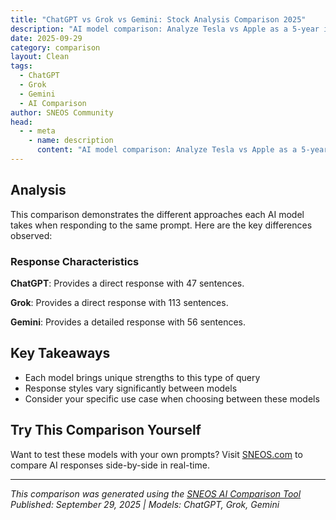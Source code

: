 ```yaml
---
title: "ChatGPT vs Grok vs Gemini: Stock Analysis Comparison 2025"
description: "AI model comparison: Analyze Tesla vs Apple as a 5-year investment. Which stock wins and why?..."
date: 2025-09-29
category: comparison
layout: Clean
tags:
  - ChatGPT
  - Grok
  - Gemini
  - AI Comparison
author: SNEOS Community
head:
  - - meta
    - name: description
      content: "AI model comparison: Analyze Tesla vs Apple as a 5-year investment. Which stock wins and why?..."
---
```


<ChatComparison
  title="ChatGPT vs Grok vs Gemini: Stock Analysis Comparison 2025"
  prompt="Analyze Tesla vs Apple as a 5-year investment. Which stock wins and why?"
  :responses='{
    "ChatGPT": "Analyzing Tesla (TSLA) vs. Apple (AAPL) as a 5-year investment requires considering several factors including historical performance, business models, growth prospects, risks, valuation, and market conditions. Here\u2019s a detailed comparison to help determine which might be the better choice:\n\n### 1. **Business Overview**\n- **Tesla**: Primarily an electric vehicle (EV) manufacturer, also involved in energy storage, solar products, and autonomous driving technology. Considered a high-growth, innovative company disrupting the automotive and energy industries.\n- **Apple**: A diversified technology giant with strong product lines including iPhones, iPads, Macs, services (App Store, Apple Music, iCloud), wearables, and software ecosystems. Known for steady cash flows and a loyal customer base.\n\n### 2. **Historical Performance (Past 5 Years)**\n- Tesla\u2019s stock price has shown tremendous growth over the last 5 years, driven by rapid expansion in vehicle production, new product launches, and investor enthusiasm for EVs and green energy.\n- Apple has also grown significantly but at a more steady, less volatile rate, supported by consistent revenue from hardware and accelerated growth in services.\n\n### 3. **Growth Potential**\n- **Tesla**:  \n   - Expansion into new markets (e.g., China, Europe).  \n   - Growth in battery technology and energy solutions.  \n   - Potential in autonomous driving and AI.  \n   - Still relatively early in automotive industry penetration.\n- **Apple**:  \n   - Continued growth in services segment with higher margins.  \n   - Expansion in wearables, AR/VR, possibly automotive (rumored Apple Car).  \n   - Large and loyal user base provides recurring revenue.  \n   - Mature business but still innovating.\n\n### 4. **Financial Health and Valuation**\n- **Tesla**:  \n   - High price-to-earnings (P/E) ratio compared to traditional automakers, reflecting growth expectations.  \n   - Improving profitability but still more volatile earnings.  \n   - Heavy reinvestment into manufacturing and technology.\n- **Apple**:  \n   - Strong balance sheet with massive cash reserves.  \n   - Healthy earnings, strong free cash flow.  \n   - More reasonable valuation metrics relative to growth.\n\n### 5. **Risks**\n- **Tesla**:  \n   - Intense competition in EV market (Volkswagen, Ford, new entrants).  \n   - Execution risks in production scaling and new technologies.  \n   - Regulatory risks and macroeconomic sensitivity.  \n   - Higher volatility and dependence on Elon Musk\u2019s leadership.\n- **Apple**:  \n   - Market saturation in smartphones.  \n   - Regulatory scrutiny on App Store and services.  \n   - Supply chain issues could impact hardware production.  \n   - Slower growth but more stability.\n\n### 6. **Market Trends**\n- EVs and green tech are expected to grow significantly, benefiting Tesla.\n- Tech ecosystems and digital services continue to grow, favoring Apple\u2019s model.\n\n---\n\n### Summary and Verdict for a 5-Year Investment\n\n| Factor            | Tesla                                     | Apple                                   |\n|-------------------|-------------------------------------------|----------------------------------------|\n| Growth Potential  | Very High (EV market growth, new tech)    | Moderate to High (services, wearables) |\n| Stability        | Low to Medium (volatile, execution risks) | High (steady cash flow, diversified)   |\n| Valuation        | Expensive but growth justified             | Expensive but more value-oriented       |\n| Risk             | Higher (competition, execution)             | Lower (mature, regulated)                |\n| Market Position  | Leader in EVs, early in energy tech         | Leader in consumer tech and services    |\n\n**Which stock wins?**\n\n- **If you have a higher risk tolerance and seek aggressive growth**, **Tesla** may outperform over the next 5 years due to its dominant position in a rapidly growing EV market and potential breakthroughs in energy and AI.\n- **If you prefer a balance of growth and stability with strong dividends and a mature business**, **Apple** is the safer choice, offering steady growth, cash flow, and less volatility.\n\n**Investment Approach:**\n\n- A diversified portfolio might include both to capture growth in EV/clean energy (Tesla) and stable tech innovation/services (Apple).\n- Timing and valuation matter: Tesla is more volatile and susceptible to market swings; Apple tends to be more resilient.\n\n---\n\n### Final Note\n\nPast performance is no guarantee of future results. Consider your personal risk tolerance, investment horizon, and conduct further research or consult a financial advisor before investing.",
    "Grok": "Comparing Tesla (TSLA) and Apple (AAPL) as 5-year investments requires analyzing several key factors: financial performance, growth potential, industry trends, risks, valuation, and macroeconomic conditions. Below is a detailed analysis based on data up to early 2023, along with forward-looking assumptions. Note that stock performance is inherently unpredictable, and past results do not guarantee future outcomes. This analysis provides a framework for decision-making, but investors should conduct their own research and consider personal risk tolerance.\n\n---\n\n### 1. Financial Performance (Historical Context)\n#### Tesla (TSLA)\n- **Revenue Growth**: Tesla has shown explosive revenue growth over the past decade, driven by its leadership in electric vehicles (EVs) and energy storage solutions. In 2022, Tesla reported $81.5 billion in revenue, up 51% year-over-year, fueled by increased production and deliveries (1.31 million vehicles delivered in 2022).\n- **Profitability**: Tesla achieved a net income of $12.6 billion in 2022, with a net profit margin of ~15.4%, a significant improvement from earlier years of losses. This reflects operational efficiencies and higher vehicle margins.\n- **Balance Sheet**: Tesla has a strong balance sheet with $22.2 billion in cash and equivalents as of Q4 2022, and relatively low debt after paying down significant portions in recent years.\n\n#### Apple (AAPL)\n- **Revenue Growth**: Apple has delivered consistent, though slower, revenue growth compared to Tesla. In fiscal 2022, Apple reported $394.3 billion in revenue, up 7.8% year-over-year, driven by iPhone sales, wearables, and services (e.g., App Store, Apple Music).\n- **Profitability**: Apple\u2019s profitability is exceptional, with a net income of $99.8 billion in 2022 and a net profit margin of ~25.3%. Its ability to maintain high margins on premium products and services is unparalleled.\n- **Balance Sheet**: Apple holds a massive cash reserve of $166.5 billion (including marketable securities) as of Q3 2023, though it also carries $109 billion in debt. Its free cash flow generation is among the best in the world.\n\n**Winner (Financials)**: Apple. While Tesla\u2019s growth rate is higher, Apple\u2019s profitability, cash flow generation, and financial stability are superior. Tesla\u2019s high growth comes with more volatility.\n\n---\n\n### 2. Growth Potential (Next 5 Years)\n#### Tesla\n- **Industry Trends**: The EV market is expected to grow significantly, with global EV sales projected to reach 40% of total vehicle sales by 2030 (per BloombergNEF). Tesla is well-positioned as the market leader in EVs, with plans to scale production to 2 million vehicles annually by 2025.\n- **Innovation**: Tesla\u2019s focus on autonomous driving (Full Self-Driving software), energy storage (Powerwall, Megapack), and new vehicle models (e.g., Cybertruck, Semi) could drive future growth. However, these initiatives carry execution risks.\n- **Geographic Expansion**: New Gigafactories in Texas, Germany, and potential expansions in India or other markets could boost production capacity and sales.\n- **Challenges**: Increasing competition from legacy automakers (Ford, GM) and EV startups (Rivian, Lucid), as well as potential margin compression due to price cuts (seen in 2023).\n\n#### Apple\n- **Industry Trends**: The smartphone market is mature, but Apple maintains dominance with a ~50% market share in the U.S. and strong loyalty. Growth in wearables (Apple Watch, AirPods) and services (subscription-based revenue) is expected to outpace hardware over the next 5 years.\n- **Innovation**: Apple is rumored to be working on augmented reality (AR)/virtual reality (VR) headsets, health-focused wearables, and potentially an Apple Car (though timelines are uncertain). These could open new revenue streams.\n- **Geographic Expansion**: Apple continues to grow in emerging markets like India and China, where iPhone adoption is increasing.\n- **Challenges**: Saturation in core markets, geopolitical risks (e.g., U.S.-China tensions impacting supply chains), and regulatory scrutiny over App Store practices.\n\n**Winner (Growth)**: Tesla. Tesla operates in a high-growth industry with more untapped potential, while Apple\u2019s growth is steadier but constrained by market maturity in its core segments. However, Tesla\u2019s growth is riskier due to competition and macroeconomic sensitivity.\n\n---\n\n### 3. Valuation Metrics\n#### Tesla\n- **Price-to-Earnings (P/E) Ratio**: As of early 2023, Tesla\u2019s forward P/E is ~50, reflecting high growth expectations. This is down from peaks above 100 but still expensive compared to the broader market (S\u0026P 500 average ~20).\n- **Price-to-Sales (P/S) Ratio**: Tesla\u2019s P/S ratio is ~7, again signaling a premium valuation based on future revenue growth.\n- **Market Cap**: ~$800 billion (as of early 2023), making it one of the most valuable automakers despite producing far fewer vehicles than competitors.\n\n#### Apple\n- **Price-to-Earnings (P/E) Ratio**: Apple\u2019s forward P/E is ~27, more reasonable than Tesla\u2019s but still above the market average, reflecting its stable earnings and lower growth rate.\n- **Price-to-Sales (P/S) Ratio**: Apple\u2019s P/S ratio is ~7, similar to Tesla, but justified by higher profitability.\n- **Market Cap**: ~$2.8 trillion (as of early 2023), making it the world\u2019s most valuable company.\n\n**Winner (Valuation)**: Apple. Tesla\u2019s valuation remains stretched, with a higher P/E despite lower profitability. Apple\u2019s valuation is more aligned with its financial fundamentals, though neither stock is \u201Ccheap.\u201D\n\n---\n\n### 4. Risks\n#### Tesla\n- **Execution Risk**: Scaling production, delivering on autonomous driving promises, and maintaining margins amid price cuts and competition are significant challenges.\n- **Macro Sensitivity**: Tesla\u2019s stock is highly sensitive to interest rates, economic slowdowns, and consumer spending (EVs are expensive purchases).\n- **Leadership Risk**: Elon Musk\u2019s involvement in multiple ventures (Twitter, SpaceX) and controversial decisions could impact investor confidence.\n\n#### Apple\n- **Geopolitical Risk**: Apple\u2019s reliance on China for manufacturing and sales exposes it to U.S.-China trade tensions and potential supply chain disruptions.\n- **Regulatory Risk**: Antitrust scrutiny over App Store policies and data privacy laws could lead to fines or business model changes.\n- **Innovation Risk**: Failure to deliver on new product categories (e.g., AR/VR) could dampen growth.\n\n**Winner (Risk)**: Apple. Tesla faces higher operational and macro risks due to its growth-focused strategy and smaller scale. Apple\u2019s diversified revenue streams and financial strength provide a buffer.\n\n---\n\n### 5. Macro Environment and Dividends\n- **Interest Rates**: Rising rates (as seen in 2022-2023) hurt high-growth stocks like Tesla more than stable giants like Apple, as future earnings are discounted more heavily.\n- **Economic Cycles**: A recession could disproportionately impact Tesla, as consumers may delay big-ticket purchases like EVs. Apple\u2019s premium brand and sticky ecosystem (iPhone upgrades, subscriptions) make it more resilient.\n- **Dividends**: Apple pays a dividend (0.6% yield as of 2023) and regularly buys back shares, returning value to shareholders. Tesla does not pay dividends, focusing on reinvestment.\n\n**Winner (Macro/Dividends)**: Apple. It offers better downside protection in a tough economy and provides shareholder returns via dividends and buybacks.\n\n---\n\n### 6. Historical Stock Performance (Past 5 Years)\n- **Tesla**: From October 2018 to October 2023, Tesla\u2019s stock price increased ~1,500% (split-adjusted), far outpacing the market, driven by its growth story and EV hype. However, it experienced significant volatility, including a 65% drop in 2022.\n- **Apple**: Over the same period, Apple\u2019s stock rose ~300%, a strong but more stable return. It has been less volatile and better at preserving gains during market downturns.\n\n**Winner (Historical)**: Tesla. Its outsized gains dwarf Apple\u2019s, though with much higher volatility.\n\n---\n\n### Final Verdict: Who Wins as a 5-Year Investment?\n#### Tesla Wins If:\n- You\u2019re a high-risk, high-reward investor bullish on the EV transition and Tesla\u2019s ability to maintain leadership.\n- You believe Tesla can execute on autonomous driving, energy solutions, and production scaling without significant hiccups.\n- Macro conditions (e.g., lower interest rates, strong consumer demand) support growth stocks.\n\n#### Apple Wins If:\n- You prefer stability, consistent returns, and lower volatility.\n- You value profitability, cash flow, and shareholder returns (dividends, buybacks).\n- You\u2019re concerned about macro risks like recessions or rising rates, where Apple\u2019s defensive characteristics shine.\n\n**Overall Winner**: Apple. While Tesla offers higher growth potential, its elevated valuation, operational risks, and macro sensitivity make it a riskier bet over a 5-year horizon. Apple provides a more balanced mix of growth, profitability, and stability, making it the safer choice for most investors. However, if EV adoption accelerates faster than expected and Tesla dominates autonomy, it could outperform.\n\n**Recommendation**: Diversify by holding both if possible, weighting based on risk tolerance. For a conservative investor, lean toward Apple (60-70% of allocation); for a growth-focused investor, tilt toward Tesla (60-70% of allocation). Always monitor industry developments, quarterly earnings, and broader economic trends.",
    "Gemini": "{\n  \u0022candidates\u0022: [\n    {\n      \u0022content\u0022: {\n        \u0022parts\u0022: [\n          {\n            \u0022text\u0022: \u0022This is a tough question, as both Tesla (TSLA) and Apple (AAPL) are powerhouses in their respective industries and have significant growth potential. Predicting the winner over a 5-year period is inherently speculative, but we can analyze their strengths, weaknesses, and growth opportunities to make an informed assessment.\\n\\n**Here\u0027s a breakdown of each company, followed by a comparison and a potential \\\u0022winner\\\u0022:**\\n\\n**Tesla (TSLA):**\\n\\n*   **Strengths:**\\n    *   **Dominant Position in EV Market:** Tesla is the clear leader in the electric vehicle market, with a strong brand, technological advantage, and extensive charging infrastructure.\\n    *   **Innovation and Technology:** Tesla is not just a car company. They are pioneers in battery technology, autonomous driving, and sustainable energy solutions (solar, storage).\\n    *   **High Growth Potential:** The EV market is still in its early stages, offering significant growth opportunities for Tesla as adoption increases globally.\\n    *   **Elon Musk\u0027s Vision and Leadership:**  While sometimes controversial, Elon Musk\u0027s vision and drive have been instrumental in Tesla\u0027s success and its focus on groundbreaking technologies.\\n    *   **Vertical Integration:**  Tesla aims for significant vertical integration, controlling key components like batteries, motors, and software, which gives them greater control over costs and supply chain.\\n\\n*   **Weaknesses:**\\n    *   **High Valuation:** Tesla\u0027s stock has historically traded at a high valuation, making it vulnerable to market corrections and any missteps.\\n    *   **Execution Risk:** Tesla has faced challenges scaling production, managing costs, and delivering on ambitious timelines.\\n    *   **Competition:**  Traditional automakers and new EV startups are entering the market, increasing competition and potentially eroding Tesla\u0027s market share.\\n    *   **Elon Musk Risk:** Elon Musk\u0027s sometimes erratic behavior and pronouncements can negatively impact the company\u0027s stock price and brand reputation.\\n    *   **Reliance on Incentives:** Tesla has benefited from government incentives for EVs, which may be reduced or eliminated in the future.\\n\\n*   **Growth Opportunities:**\\n    *   **Expansion into New Markets:**  Tesla is expanding its presence in international markets, particularly China and Europe.\\n    *   **Growth in Energy Storage:** Tesla\u0027s energy storage products (Powerwall, Megapack) have significant growth potential as renewable energy adoption increases.\\n    *   **Autonomous Driving:**  Successful development and deployment of autonomous driving technology could revolutionize the transportation industry and generate significant revenue for Tesla.\\n    *   **New Vehicle Models:** Tesla plans to introduce new vehicle models, such as the Cybertruck and a more affordable model, which could expand its customer base.\\n    *   **AI and Robotics:** Investment in AI and robotics, including the Optimus humanoid robot, could diversify revenue streams long-term.\\n\\n**Apple (AAPL):**\\n\\n*   **Strengths:**\\n    *   **Strong Brand Loyalty:** Apple has a fiercely loyal customer base that is willing to pay a premium for its products and services.\\n    *   **Ecosystem:** Apple\u0027s ecosystem of hardware, software, and services creates a \\\u0022sticky\\\u0022 customer experience and generates recurring revenue.\\n    *   **Financial Strength:** Apple has a massive cash reserve and generates substantial profits, providing it with the resources to invest in new products and technologies.\\n    *   **Innovation:** Apple has a history of innovation and is constantly developing new products and features to attract customers.\\n    *   **Supply Chain Mastery:** Apple\u0027s expertise in managing its complex global supply chain gives it a competitive advantage.\\n\\n*   **Weaknesses:**\\n    *   **Slowing Growth:**  Apple\u0027s growth rate has slowed in recent years as the smartphone market matures and competition intensifies.\\n    *   **Dependence on iPhone:** Apple still relies heavily on the iPhone for a significant portion of its revenue, making it vulnerable to fluctuations in the smartphone market.\\n    *   **High Valuation:** Like Tesla, Apple also trades at a premium valuation.\\n    *   **Potential Regulatory Scrutiny:** Apple faces increasing scrutiny from regulators regarding its App Store policies and potential anti-competitive practices.\\n    *   **Innovation Pressure:** Maintaining its innovative edge becomes increasingly difficult as the company grows larger.\\n\\n*   **Growth Opportunities:**\\n    *   **Wearables and Accessories:**  Apple\u0027s wearables and accessories business (Apple Watch, AirPods) is experiencing strong growth.\\n    *   **Services:** Apple\u0027s services business (Apple Music, Apple TV\u002B, iCloud) is a growing source of recurring revenue and profit.\\n    *   **Augmented Reality (AR) / Virtual Reality (VR):** Apple is investing heavily in AR/VR technology, which could open up new markets and opportunities.\\n    *   **Expansion into New Markets:**  Apple continues to expand its presence in emerging markets.\\n    *   **Automotive (Apple Car):** While shrouded in secrecy, the potential development of an Apple Car could be a game-changer.\\n    *   **Healthcare:** Expanding into the healthcare sector with devices and services is a substantial growth opportunity.\\n\\n**Comparison:**\\n\\n| Feature         | Tesla (TSLA)                                       | Apple (AAPL)                                          |\\n|-----------------|----------------------------------------------------|------------------------------------------------------|\\n| Growth Potential | Higher (but riskier)                              | Moderate (more stable)                               |\\n| Valuation        | Very High                                         | High                                                   |\\n| Risk            | Higher (execution, competition, Musk)               | Lower (more established, diverse revenue streams)       |\\n| Innovation       | Disruptive, focused on groundbreaking technologies  | Incremental, focused on user experience and integration |\\n| Market Position  | Dominant in EV, emerging in energy               | Leader in premium consumer electronics                 |\\n|  Financial Strength | Growing, but relies on future growth for valuation | Strong, significant cash reserves                        |\\n\\n**Potential Winner (and Why):**\\n\\n**Slight Edge: Apple (AAPL)**\\n\\nHere\u0027s the rationale:\\n\\n*   **Lower Risk Profile:**  Apple\u0027s established business, diverse revenue streams, and massive cash reserves provide a more stable foundation for long-term growth. While Tesla has tremendous potential, its high valuation and dependence on executing ambitious plans make it a riskier investment.\\n*   **Services Growth:** Apple\u0027s services business is a significant growth driver, providing recurring revenue and higher profit margins. This helps offset the slowing growth in the iPhone market.\\n*   **Capital Allocation:** Apple\u0027s disciplined capital allocation, including share buybacks and dividend increases, can provide consistent returns to shareholders.  Tesla reinvests heavily in growth, which may or may not pay off.\\n*   **More Predictable Growth:** While Tesla *could* skyrocket if its autonomous driving or robotics initiatives take off, Apple\u0027s growth is likely to be more predictable and sustainable.\\n\\n**However, a few caveats:**\\n\\n*   **Disruptive Innovation:** If Tesla achieves breakthroughs in autonomous driving, energy storage, or robotics, it could significantly outperform Apple. Tesla\u0027s potential upside is higher, but so is the downside.\\n*   **Time Horizon:** Over a shorter time horizon (e.g., 1-2 years), Tesla\u0027s stock price could be more volatile and potentially offer higher returns.  However, for a 5-year investment, the more predictable growth and lower risk of Apple make it a slightly more attractive option.\\n*   **Personal Risk Tolerance:** Investors with a higher risk tolerance may be more comfortable with Tesla\u0027s potential volatility and higher growth potential.\\n\\n**In conclusion:**\\n\\nBoth Tesla and Apple are compelling investments, but for a 5-year investment horizon, Apple\u0027s lower risk profile, diverse revenue streams, and strong financial position give it a slight edge.  However, investors should carefully consider their own risk tolerance and investment goals before making a decision. Diversification is key, and owning both stocks could be a reasonable strategy.\\n\\n**Disclaimer:**  I am an AI chatbot and cannot provide financial advice. This analysis is for informational purposes only and should not be considered a recommendation to buy or sell any stock. Consult with a qualified financial advisor before making any investment decisions.\\n\u0022\n          }\n        ],\n        \u0022role\u0022: \u0022model\u0022\n      },\n      \u0022finishReason\u0022: \u0022STOP\u0022,\n      \u0022avgLogprobs\u0022: -0.37638471279925073\n    }\n  ],\n  \u0022usageMetadata\u0022: {\n    \u0022promptTokenCount\u0022: 18,\n    \u0022candidatesTokenCount\u0022: 1710,\n    \u0022totalTokenCount\u0022: 1728,\n    \u0022promptTokensDetails\u0022: [\n      {\n        \u0022modality\u0022: \u0022TEXT\u0022,\n        \u0022tokenCount\u0022: 18\n      }\n    ],\n    \u0022candidatesTokensDetails\u0022: [\n      {\n        \u0022modality\u0022: \u0022TEXT\u0022,\n        \u0022tokenCount\u0022: 1710\n      }\n    ]\n  },\n  \u0022modelVersion\u0022: \u0022gemini-2.0-flash\u0022,\n  \u0022responseId\u0022: \u0022_Y3aaPfoOYiznsEP0NObqAM\u0022\n}\n"
  }'
  published-date="13:48"
/>

## Analysis

This comparison demonstrates the different approaches each AI model takes when responding to the same prompt. Here are the key differences observed:

### Response Characteristics

**ChatGPT**: Provides a direct response with 47 sentences. 

**Grok**: Provides a direct response with 113 sentences. 

**Gemini**: Provides a detailed response with 56 sentences. 

## Key Takeaways

- Each model brings unique strengths to this type of query
- Response styles vary significantly between models
- Consider your specific use case when choosing between these models

## Try This Comparison Yourself

Want to test these models with your own prompts? Visit [SNEOS.com](https://sneos.com) to compare AI responses side-by-side in real-time.

---

*This comparison was generated using the [SNEOS AI Comparison Tool](https://sneos.com)*
*Published: September 29, 2025 | Models: ChatGPT, Grok, Gemini*
